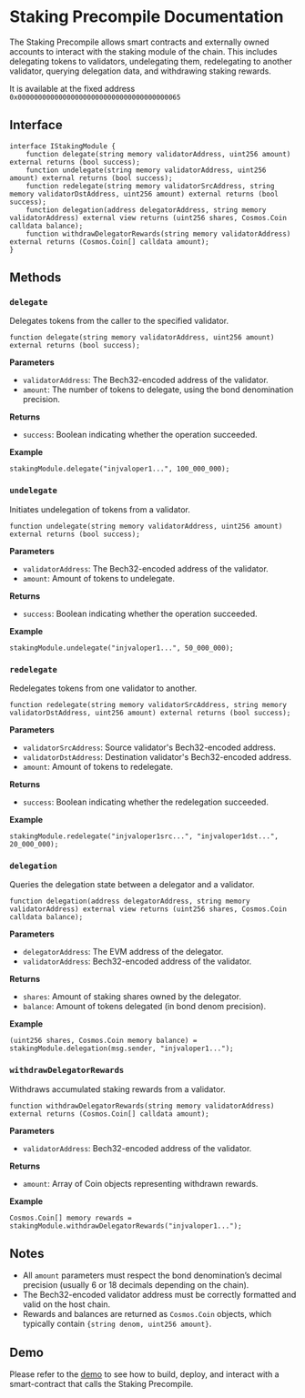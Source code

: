 
# Staking Precompile Documentation

The Staking Precompile allows smart contracts and externally owned accounts to interact with the staking module of the chain. This includes delegating tokens to validators, undelegating them, redelegating to another validator, querying delegation data, and withdrawing staking rewards.

It is available at the fixed address `0x0000000000000000000000000000000000000065`

## Interface

```solidity
interface IStakingModule {
    function delegate(string memory validatorAddress, uint256 amount) external returns (bool success);
    function undelegate(string memory validatorAddress, uint256 amount) external returns (bool success);
    function redelegate(string memory validatorSrcAddress, string memory validatorDstAddress, uint256 amount) external returns (bool success);
    function delegation(address delegatorAddress, string memory validatorAddress) external view returns (uint256 shares, Cosmos.Coin calldata balance);
    function withdrawDelegatorRewards(string memory validatorAddress) external returns (Cosmos.Coin[] calldata amount);
}
```

## Methods

### `delegate`

Delegates tokens from the caller to the specified validator.

```solidity
function delegate(string memory validatorAddress, uint256 amount) external returns (bool success);
```

**Parameters**
- `validatorAddress`: The Bech32-encoded address of the validator.
- `amount`: The number of tokens to delegate, using the bond denomination precision.

**Returns**
- `success`: Boolean indicating whether the operation succeeded.

**Example**
```solidity
stakingModule.delegate("injvaloper1...", 100_000_000);
```

### `undelegate`

Initiates undelegation of tokens from a validator.

```solidity
function undelegate(string memory validatorAddress, uint256 amount) external returns (bool success);
```

**Parameters**
- `validatorAddress`: The Bech32-encoded address of the validator.
- `amount`: Amount of tokens to undelegate.

**Returns**
- `success`: Boolean indicating whether the operation succeeded.

**Example**
```solidity
stakingModule.undelegate("injvaloper1...", 50_000_000);
```

### `redelegate`

Redelegates tokens from one validator to another.

```solidity
function redelegate(string memory validatorSrcAddress, string memory validatorDstAddress, uint256 amount) external returns (bool success);
```

**Parameters**
- `validatorSrcAddress`: Source validator's Bech32-encoded address.
- `validatorDstAddress`: Destination validator's Bech32-encoded address.
- `amount`: Amount of tokens to redelegate.

**Returns**
- `success`: Boolean indicating whether the redelegation succeeded.

**Example**
```solidity
stakingModule.redelegate("injvaloper1src...", "injvaloper1dst...", 20_000_000);
```

### `delegation`

Queries the delegation state between a delegator and a validator.

```solidity
function delegation(address delegatorAddress, string memory validatorAddress) external view returns (uint256 shares, Cosmos.Coin calldata balance);
```

**Parameters**
- `delegatorAddress`: The EVM address of the delegator.
- `validatorAddress`: Bech32-encoded address of the validator.

**Returns**
- `shares`: Amount of staking shares owned by the delegator.
- `balance`: Amount of tokens delegated (in bond denom precision).

**Example**
```solidity
(uint256 shares, Cosmos.Coin memory balance) = stakingModule.delegation(msg.sender, "injvaloper1...");
```

### `withdrawDelegatorRewards`

Withdraws accumulated staking rewards from a validator.

```solidity
function withdrawDelegatorRewards(string memory validatorAddress) external returns (Cosmos.Coin[] calldata amount);
```

**Parameters**
- `validatorAddress`: Bech32-encoded address of the validator.

**Returns**
- `amount`: Array of Coin objects representing withdrawn rewards.

**Example**
```solidity
Cosmos.Coin[] memory rewards = stakingModule.withdrawDelegatorRewards("injvaloper1...");
```

## Notes

- All `amount` parameters must respect the bond denomination’s decimal precision (usually 6 or 18 decimals depending on the chain).
- The Bech32-encoded validator address must be correctly formatted and valid on the host chain.
- Rewards and balances are returned as `Cosmos.Coin` objects, which typically contain `{string denom, uint256 amount}`.

## Demo

Please refer to the [demo](../demos/staking/README.md) to see how to build, deploy, and interact with a smart-contract that calls the Staking Precompile.
